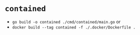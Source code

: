 # `contained`

- `go build -o contained ./cmd/contained/main.go`
  or
- `docker build --tag contained -f ./.docker/Dockerfile .`